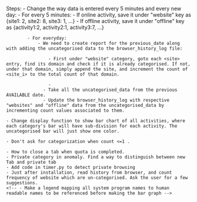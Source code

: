 Steps: 
    <!-- - (completed but failed)If website is youtube, detect the category by scraping the html page. -->
    - Change the way data is entered every 5 minutes and every new day:
            - For every 5 minutes:
                - If online activity, save it under "website" key as {site1: 2, site2: 8, site3: 1, ...}
                - If offline activity, save it under "offline" key as {activity1:2, activity2:1, activity3:7, ...}
            
            - For everyday:
                - We need to create report for the previous_date along with adding the uncategorised data to the browser_history_log file:
                
                    - First under "website" category, goto each <site> entry, find its domain and check if it is already categorised. If not, under that domain, simply append the site, and increment the count of <site_i> to the total count of that domain.

                    - 
                  - Take all the uncategorised_data from the previous AVAILABLE date.
                  - Update the browser_history_log with respective "websites" and "offline" data from the uncategorised_data by incrementing count values associated to them.
    
    - Change display function to show bar chart of all activities, where each category's bar will have sub-division for each activity. The uncategorised bar will just show one color.
    
    - Don't ask for categorization when count <=1 .

    - How to close a tab when quota is completed. 
    - Private category in anomaly. Find a way to distinguish between new Tab and private tab
    - Add code in timer.py to detect private browsing
    - Just after installation, read history from browser, and count frequency of website which are un-categorised. Ask the user for a few suggestions.
    <!-- - Make a legend mapping all system program names to human readable names to be referenced before making the bar graph -->
    